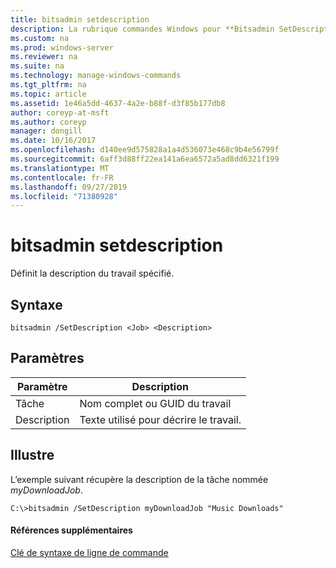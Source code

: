 ```yaml
---
title: bitsadmin setdescription
description: La rubrique commandes Windows pour **Bitsadmin SetDescription** -définit la description du travail spécifié.
ms.custom: na
ms.prod: windows-server
ms.reviewer: na
ms.suite: na
ms.technology: manage-windows-commands
ms.tgt_pltfrm: na
ms.topic: article
ms.assetid: 1e46a5dd-4637-4a2e-b88f-d3f85b177db8
author: coreyp-at-msft
ms.author: coreyp
manager: dongill
ms.date: 10/16/2017
ms.openlocfilehash: d140ee9d575828a1a4d536073e468c9b4e56799f
ms.sourcegitcommit: 6aff3d88ff22ea141a6ea6572a5ad8dd6321f199
ms.translationtype: MT
ms.contentlocale: fr-FR
ms.lasthandoff: 09/27/2019
ms.locfileid: "71380928"
---
```

# <a name="bitsadmin-setdescription"></a>bitsadmin setdescription



Définit la description du travail spécifié.

## <a name="syntax"></a>Syntaxe

```
bitsadmin /SetDescription <Job> <Description>
```

## <a name="parameters"></a>Paramètres

|Paramètre|Description|
|---------|-----------|
|Tâche|Nom complet ou GUID du travail|
|Description|Texte utilisé pour décrire le travail.|

## <a name="BKMK_examples"></a>Illustre

L’exemple suivant récupère la description de la tâche nommée *myDownloadJob*.
```
C:\>bitsadmin /SetDescription myDownloadJob "Music Downloads"
```

#### <a name="additional-references"></a>Références supplémentaires

[Clé de syntaxe de ligne de commande](command-line-syntax-key.md)